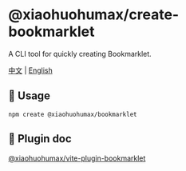 # @xiaohuohumax/create-bookmarklet

A CLI tool for quickly creating Bookmarklet.

[中文](./README.md) | [English](./README_EN.md)

## 🔨 Usage

```shell
npm create @xiaohuohumax/bookmarklet
```

## 📖 Plugin doc

[@xiaohuohumax/vite-plugin-bookmarklet](https://github.com/xiaohuohumax/vite-plugin-bookmarklet/tree/main/packages/vite-plugin-bookmarklet#readme)